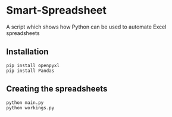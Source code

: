 # Smart-Spreadsheet
A script which shows how Python can be used to automate Excel spreadsheets

## Installation
```
pip install openpyxl
pip install Pandas
```

## Creating the spreadsheets
```
python main.py
python workings.py
```



